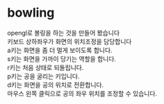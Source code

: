 # bowling

opengl로 볼링을 하는 것을 만들어 봤습니다<br>
키보드 상하좌우가 화면의 위치조정을 담당합니다<br>
a키는 화면을 좀 더 멀게 보이도록 합니다. <br>
s키는 화면을 가까이 당기는 역할을 합니다.<br>
r키는 처음 상태로 되돌립니다. <br>
p키는 공을 굴리는 키입니다. <br>
d키는 화면을 공의 위치로 전환합니다. <br>
마우스 왼쪽 클릭으로 공의 좌우 위치를 조정할 수 있습니다. <br>

